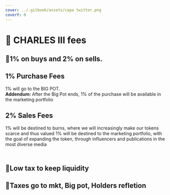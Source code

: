 ```yaml
---
cover: ../.gitbook/assets/capa twitter.png
coverY: 0
---
```


# 🐶 CHARLES III fees

## :clap:1% on buys and 2% on sells.

## 1% Purchase Fees

1% will go to the BIG POT. \
**Addendum:** After the Big Pot ends, 1% of the purchase will be available in the marketing portfolio

## 2% Sales Fees

1% will be destined to burns, where we will increasingly make our tokens scarce and thus valued 1% will be destined to the marketing portfolio, with the goal of expanding the token, through influencers and publications in the most diverse media

\
👏Low tax to keep liquidity <a href="#low-tax-to-keep-liquidity" id="low-tax-to-keep-liquidity"></a>
----------------------------------------------------------------------------------------------------

## ​👏Taxes go to mkt, Big pot, Holders refletion <a href="#taxes-go-to-mkt-big-pot-holders-refletion" id="taxes-go-to-mkt-big-pot-holders-refletion"></a>
